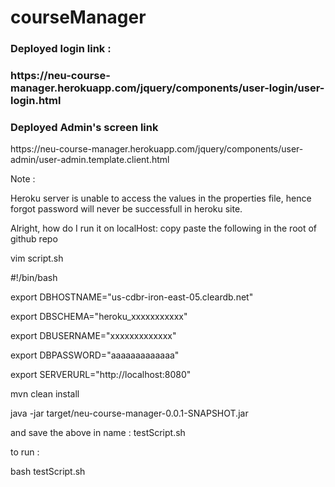 # courseManager

<h3>Deployed login link : <h3>
https://neu-course-manager.herokuapp.com/jquery/components/user-login/user-login.html

<h3>Deployed Admin's screen link </h3>
https://neu-course-manager.herokuapp.com/jquery/components/user-admin/user-admin.template.client.html



Note : 

Heroku server is unable to access the values in the properties file, hence forgot password will never be successfull in heroku site. 



Alright, how do I run it on localHost:
copy paste the following in the root of github repo

vim script.sh

#!/bin/bash

export DBHOSTNAME="us-cdbr-iron-east-05.cleardb.net"

export DBSCHEMA="heroku_xxxxxxxxxxx"

export DBUSERNAME="xxxxxxxxxxxxx"

export DBPASSWORD="aaaaaaaaaaaaa"

export SERVERURL="http://localhost:8080"

mvn clean install

java -jar target/neu-course-manager-0.0.1-SNAPSHOT.jar

and save the above in name : testScript.sh

to run : 

bash testScript.sh
